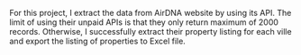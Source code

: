 For this project, I extract the data from AirDNA website by using its API. The limit of using their unpaid APIs is that they only return maximum of 2000 records. Otherwise, I successfully extract their property listing for each ville and export the listing of properties to Excel file.
